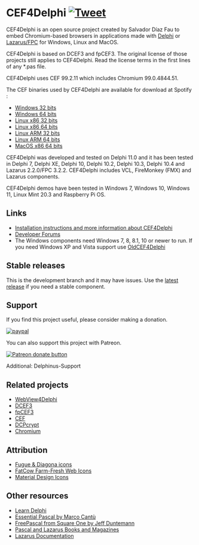 # CEF4Delphi [![Tweet](https://img.shields.io/twitter/url/http/shields.io.svg?style=social)](https://twitter.com/intent/tweet?text=Use%20CEF4Delphi%20to%20embed%20Chromium-based%20browsers%20in%20your%20application&url=https://github.com/salvadordf/CEF4Delphi&via=briskbard&hashtags=cef4delphi,delphi,lazarus,fpc)
CEF4Delphi is an open source project created by Salvador Díaz Fau to embed Chromium-based browsers in applications made with [Delphi](https://www.embarcadero.com/products/delphi/starter) or [Lazarus/FPC](https://www.lazarus-ide.org/) for Windows, Linux and MacOS.

CEF4Delphi is based on DCEF3 and fpCEF3. The original license of those projects still applies to CEF4Delphi. Read the license terms in the first lines of any *.pas file.

CEF4Delphi uses CEF 99.2.11 which includes Chromium 99.0.4844.51. 

The CEF binaries used by CEF4Delphi are available for download at Spotify :
* [Windows 32 bits](https://cef-builds.spotifycdn.com/cef_binary_99.2.11%2Bg35f9195%2Bchromium-99.0.4844.51_windows32.tar.bz2)
* [Windows 64 bits](https://cef-builds.spotifycdn.com/cef_binary_99.2.11%2Bg35f9195%2Bchromium-99.0.4844.51_windows64.tar.bz2)
* [Linux x86 32 bits](https://cef-builds.spotifycdn.com/cef_binary_99.2.11%2Bg35f9195%2Bchromium-99.0.4844.51_linux32.tar.bz2)
* [Linux x86 64 bits](https://cef-builds.spotifycdn.com/cef_binary_99.2.11%2Bg35f9195%2Bchromium-99.0.4844.51_linux64.tar.bz2)
* [Linux ARM 32 bits](https://cef-builds.spotifycdn.com/cef_binary_99.2.11%2Bg35f9195%2Bchromium-99.0.4844.51_linuxarm.tar.bz2)
* [Linux ARM 64 bits](https://cef-builds.spotifycdn.com/cef_binary_99.2.11%2Bg35f9195%2Bchromium-99.0.4844.51_linuxarm64.tar.bz2)
* [MacOS x86 64 bits](https://cef-builds.spotifycdn.com/cef_binary_99.2.11%2Bg35f9195%2Bchromium-99.0.4844.51_macosx64.tar.bz2)

CEF4Delphi was developed and tested on Delphi 11.0 and it has been tested in Delphi 7, Delphi XE, Delphi 10, Delphi 10.2, Delphi 10.3, Delphi 10.4 and Lazarus 2.2.0/FPC 3.2.2. CEF4Delphi includes VCL, FireMonkey (FMX) and Lazarus components.

CEF4Delphi demos have been tested in Windows 7, Windows 10, Windows 11, Linux Mint 20.3 and Raspberry Pi OS.

## Links
* [Installation instructions and more information about CEF4Delphi](https://www.briskbard.com/index.php?lang=en&pageid=cef)
* [Developer Forums](https://www.briskbard.com/forum)
* The Windows components need Windows 7, 8, 8.1, 10 or newer to run. If you need Windows XP and Vista support use [OldCEF4Delphi](https://github.com/salvadordf/OldCEF4Delphi)

## Stable releases 
This is the development branch and it may have issues. Use the [latest release](https://github.com/salvadordf/CEF4Delphi/releases/latest) if you need a stable component.

## Support
If you find this project useful, please consider making a donation.

[![paypal](https://www.paypalobjects.com/en_US/i/btn/btn_donateCC_LG.gif)](https://www.paypal.com/cgi-bin/webscr?cmd=_s-xclick&hosted_button_id=FTSD2CCGXTD86)

You can also support this project with Patreon.

<a href="https://patreon.com/salvadordf"><img src="https://c5.patreon.com/external/logo/become_a_patron_button.png" alt="Patreon donate button" /></a>

Additional:
Delphinus-Support

## Related projects
* [WebView4Delphi](https://github.com/salvadordf/WebView4Delphi)
* [DCEF3](https://github.com/hgourvest/dcef3) 
* [fpCEF3](https://github.com/dliw/fpCEF3)
* [CEF](https://bitbucket.org/chromiumembedded/cef/)
* [DCPcrypt](http://www.cityinthesky.co.uk/opensource/dcpcrypt/)
* [Chromium](https://chromium.googlesource.com/chromium/src/)

## Attribution
* [Fugue & Diagona icons](http://yusukekamiyamane.com/)
* [FatCow Farm-Fresh Web Icons](https://www.fatcow.com/free-icons)
* [Material Design Icons](https://github.com/google/material-design-icons) 

## Other resources
* [Learn Delphi](https://learndelphi.org/)
* [Essential Pascal by Marco Cantù](https://www.marcocantu.com/epascal/)
* [FreePascal from Square One by Jeff Duntemann](http://www.copperwood.com/pub/FreePascalFromSquareOne.pdf)
* [Pascal and Lazarus Books and Magazines](https://wiki.freepascal.org/Pascal_and_Lazarus_Books_and_Magazines)
* [Lazarus Documentation](https://wiki.freepascal.org/Lazarus_Documentation)
